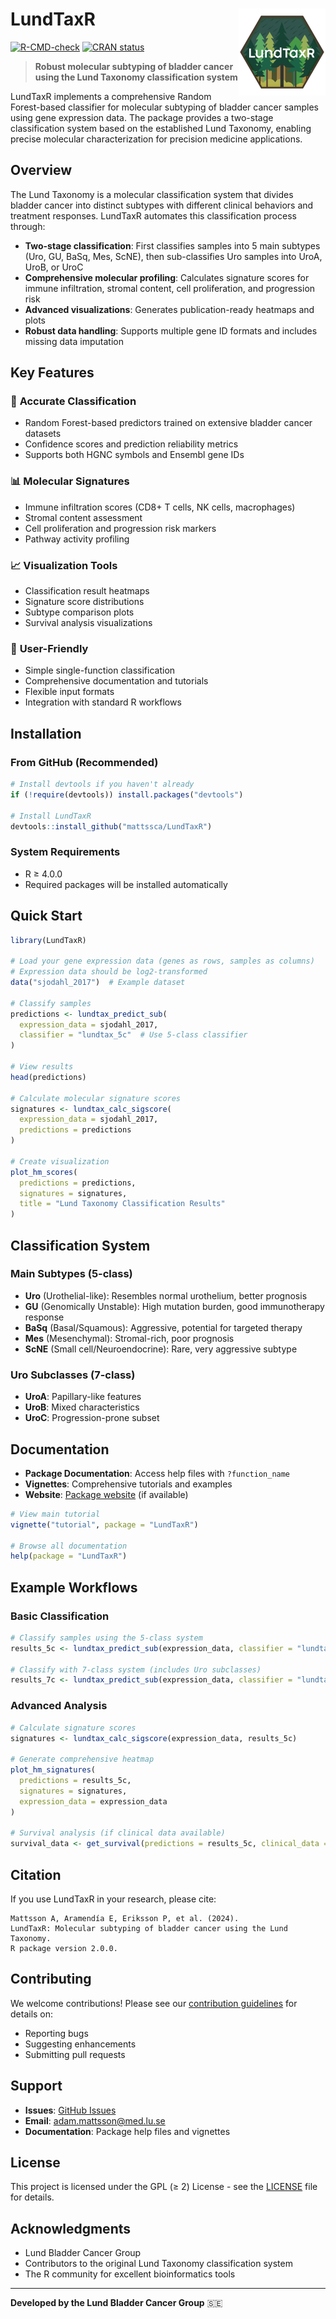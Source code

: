 # LundTaxR <img src="man/figures/logo.png" align="right" height="139" alt="LundTaxR logo" />

<!-- badges: start -->
[![R-CMD-check](https://github.com/mattssca/LundTaxR/workflows/R-CMD-check/badge.svg)](https://github.com/mattssca/LundTaxR/actions)
[![CRAN status](https://www.r-pkg.org/badges/version/LundTaxR)](https://CRAN.R-project.org/package=LundTaxR)
<!-- badges: end -->

> **Robust molecular subtyping of bladder cancer using the Lund Taxonomy classification system**

LundTaxR implements a comprehensive Random Forest-based classifier for molecular subtyping of bladder cancer samples using gene expression data. The package provides a two-stage classification system based on the established Lund Taxonomy, enabling precise molecular characterization for precision medicine applications.

## Overview

The Lund Taxonomy is a molecular classification system that divides bladder cancer into distinct subtypes with different clinical behaviors and treatment responses. LundTaxR automates this classification process through:

- **Two-stage classification**: First classifies samples into 5 main subtypes (Uro, GU, BaSq, Mes, ScNE), then sub-classifies Uro samples into UroA, UroB, or UroC
- **Comprehensive molecular profiling**: Calculates signature scores for immune infiltration, stromal content, cell proliferation, and progression risk
- **Advanced visualizations**: Generates publication-ready heatmaps and plots
- **Robust data handling**: Supports multiple gene ID formats and includes missing data imputation

## Key Features

### 🎯 **Accurate Classification**
- Random Forest-based predictors trained on extensive bladder cancer datasets
- Confidence scores and prediction reliability metrics
- Supports both HGNC symbols and Ensembl gene IDs

### 📊 **Molecular Signatures**
- Immune infiltration scores (CD8+ T cells, NK cells, macrophages)
- Stromal content assessment
- Cell proliferation and progression risk markers
- Pathway activity profiling

### 📈 **Visualization Tools**
- Classification result heatmaps
- Signature score distributions
- Subtype comparison plots
- Survival analysis visualizations

### 🔧 **User-Friendly**
- Simple single-function classification
- Comprehensive documentation and tutorials
- Flexible input formats
- Integration with standard R workflows

## Installation

### From GitHub (Recommended)
```r
# Install devtools if you haven't already
if (!require(devtools)) install.packages("devtools")

# Install LundTaxR
devtools::install_github("mattssca/LundTaxR")
```

### System Requirements
- R ≥ 4.0.0
- Required packages will be installed automatically

## Quick Start

```r
library(LundTaxR)

# Load your gene expression data (genes as rows, samples as columns)
# Expression data should be log2-transformed
data("sjodahl_2017")  # Example dataset

# Classify samples
predictions <- lundtax_predict_sub(
  expression_data = sjodahl_2017,
  classifier = "lundtax_5c"  # Use 5-class classifier
)

# View results
head(predictions)

# Calculate molecular signature scores
signatures <- lundtax_calc_sigscore(
  expression_data = sjodahl_2017,
  predictions = predictions
)

# Create visualization
plot_hm_scores(
  predictions = predictions,
  signatures = signatures,
  title = "Lund Taxonomy Classification Results"
)
```

## Classification System

### Main Subtypes (5-class)
- **Uro** (Urothelial-like): Resembles normal urothelium, better prognosis
- **GU** (Genomically Unstable): High mutation burden, good immunotherapy response
- **BaSq** (Basal/Squamous): Aggressive, potential for targeted therapy
- **Mes** (Mesenchymal): Stromal-rich, poor prognosis
- **ScNE** (Small cell/Neuroendocrine): Rare, very aggressive subtype

### Uro Subclasses (7-class)
- **UroA**: Papillary-like features
- **UroB**: Mixed characteristics  
- **UroC**: Progression-prone subset

## Documentation

- **Package Documentation**: Access help files with `?function_name`
- **Vignettes**: Comprehensive tutorials and examples
- **Website**: [Package website](https://mattssca.github.io/LundTaxR/) (if available)

```r
# View main tutorial
vignette("tutorial", package = "LundTaxR")

# Browse all documentation
help(package = "LundTaxR")
```

## Example Workflows

### Basic Classification
```r
# Classify samples using the 5-class system
results_5c <- lundtax_predict_sub(expression_data, classifier = "lundtax_5c")

# Classify with 7-class system (includes Uro subclasses)
results_7c <- lundtax_predict_sub(expression_data, classifier = "lundtax_7c")
```

### Advanced Analysis
```r
# Calculate signature scores
signatures <- lundtax_calc_sigscore(expression_data, results_5c)

# Generate comprehensive heatmap
plot_hm_signatures(
  predictions = results_5c,
  signatures = signatures,
  expression_data = expression_data
)

# Survival analysis (if clinical data available)
survival_data <- get_survival(predictions = results_5c, clinical_data = clinical_df)
```

## Citation

If you use LundTaxR in your research, please cite:

```
Mattsson A, Aramendía E, Eriksson P, et al. (2024). 
LundTaxR: Molecular subtyping of bladder cancer using the Lund Taxonomy. 
R package version 2.0.0.
```

## Contributing

We welcome contributions! Please see our [contribution guidelines](CONTRIBUTING.md) for details on:
- Reporting bugs
- Suggesting enhancements  
- Submitting pull requests

## Support

- **Issues**: [GitHub Issues](https://github.com/mattssca/LundTaxR/issues)
- **Email**: adam.mattsson@med.lu.se
- **Documentation**: Package help files and vignettes

## License

This project is licensed under the GPL (≥ 2) License - see the [LICENSE](LICENSE) file for details.

## Acknowledgments

- Lund Bladder Cancer Group
- Contributors to the original Lund Taxonomy classification system
- The R community for excellent bioinformatics tools

---

**Developed by the Lund Bladder Cancer Group** 🇸🇪

